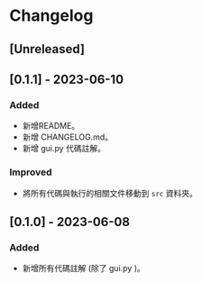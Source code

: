 # Changelog

## [Unreleased]

## [0.1.1] - 2023-06-10
### Added
- 新增README。
- 新增 CHANGELOG.md。
- 新增 gui.py 代碼註解。

### Improved
- 將所有代碼與執行的相關文件移動到 `src` 資料夾。

## [0.1.0] - 2023-06-08
### Added
- 新增所有代碼註解 (除了 gui.py )。

